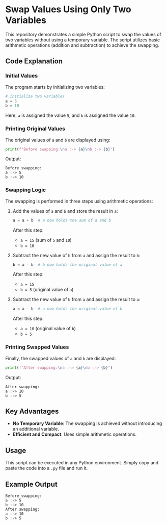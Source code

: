# Swap Values Using Only Two Variables

This repository demonstrates a simple Python script to swap the values of two variables without using a temporary variable. The script utilizes basic arithmetic operations (addition and subtraction) to achieve the swapping.

## Code Explanation

### Initial Values

The program starts by initializing two variables:

```python
# Initialize two variables
a = 5
b = 10
```

Here, `a` is assigned the value `5`, and `b` is assigned the value `10`.

### Printing Original Values

The original values of `a` and `b` are displayed using:

```python
print(f"Before swapping:\na :-> {a}\nb :-> {b}")
```

Output:

```\
Before swapping:
a :-> 5
b :-> 10
```

### Swapping Logic

The swapping is performed in three steps using arithmetic operations:

1. Add the values of `a` and `b` and store the result in `a`:

   ```python
   a = a + b  # a now holds the sum of a and b
   ```

   After this step:
   - `a = 15` (sum of `5` and `10`)
   - `b = 10`

2. Subtract the new value of `b` from `a` and assign the result to `b`:

   ```python
   b = a - b  # b now holds the original value of a
   ```

   After this step:
   - `a = 15`
   - `b = 5` (original value of `a`)

3. Subtract the new value of `b` from `a` and assign the result to `a`:

   ```python
   a = a - b  # a now holds the original value of b
   ```

   After this step:
   - `a = 10` (original value of `b`)
   - `b = 5`

### Printing Swapped Values

Finally, the swapped values of `a` and `b` are displayed:

```python
print(f"After swapping:\na :-> {a}\nb :-> {b}")
```

Output:

```\
After swapping:
a :-> 10
b :-> 5
```

## Key Advantages

- **No Temporary Variable**: The swapping is achieved without introducing an additional variable.
- **Efficient and Compact**: Uses simple arithmetic operations.

## Usage

This script can be executed in any Python environment. Simply copy and paste the code into a `.py` file and run it.

## Example Output

```\
Before swapping:
a :-> 5
b :-> 10
After swapping:
a :-> 10
b :-> 5

